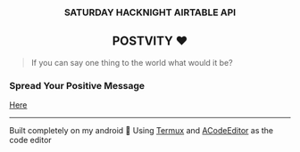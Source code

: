 <h3 align="center">SATURDAY HACKNIGHT AIRTABLE API</h3>
<h2 align="center">POSTVITY ❤️</h2>

> If you can say one thing to the world what would it be?

<h3>Spread Your Positive Message</h3>
<a href="https://shn-4-airtable-api-git-main-aurora-0025.vercel.app/" align="center">Here</a>
  
---  

Built completely on my android 📱
Using [Termux](https://github.com/termux/termux-app) and [ACodeEditor](https://github.com/deadlyjack/Acode) as the code editor
